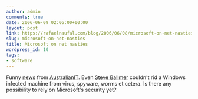 ```yaml
---
author: admin
comments: true
date: 2006-06-09 02:06:00+00:00
layout: post
link: https://rafaelnaufal.com/blog/2006/06/08/microsoft-on-net-nasties/
slug: microsoft-on-net-nasties
title: Microsoft on net nasties
wordpress_id: 10
tags:
- software
---
```


Funny [news](http://australianit.news.com.au/articles/0,7204,19345228%5E15865%5E%5Enbv%5E,00.html) from [AustralianIT](http://australianit.news.com.au/). Even [Steve Ballmer](http://en.wikipedia.org/wiki/Steve_Ballmer) couldn't rid a Windows infected machine from virus, spyware, worms et cetera. Is there any possibility to rely on Microsoft's security yet?
